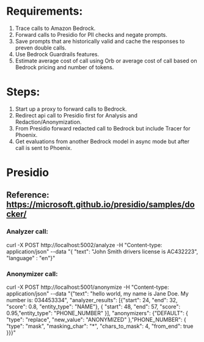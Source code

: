 # Requirements:

1. Trace calls to Amazon Bedrock.
2. Forward calls to Presidio for PII checks and negate prompts.
3. Save prompts that are historically valid and cache the responses to preven double calls.
4. Use Bedrock Guardrails features.
5. Estimate average cost of call using Orb or average cost of call based on Bedrock pricing and number of tokens.

# Steps:

1. Start up a proxy to forward calls to Bedrock.
2. Redirect api call to Presidio first for Analysis and Redaction/Anonymization.
3. From Presidio forward redacted call to Bedrock but include Tracer for Phoenix.
4. Get evaluations from another Bedrock model in async mode but after call is sent to Phoenix.

# Presidio

## Reference: https://microsoft.github.io/presidio/samples/docker/

### Analyzer call:

curl -X POST http://localhost:5002/analyze -H "Content-type: application/json" --data "{ \"text\": \"John Smith drivers license is AC432223\", \"language\" : \"en\"}"

### Anonymizer call:

curl -X POST http://localhost:5001/anonymize -H "Content-type: application/json" --data "{\"text\": \"hello world, my name is Jane Doe. My number is: 034453334\", \"analyzer_results\": [{\"start\": 24, \"end\": 32, \"score\": 0.8, \"entity_type\": \"NAME\"}, { \"start\": 48, \"end\": 57, \"score\": 0.95,\"entity_type\": \"PHONE_NUMBER\" }], \"anonymizers\": {\"DEFAULT\": { \"type\": \"replace\", \"new_value\": \"ANONYMIZED\" },\"PHONE_NUMBER\": { \"type\": \"mask\", \"masking_char\": \"\*\", \"chars_to_mask\": 4, \"from_end\": true }}}"
